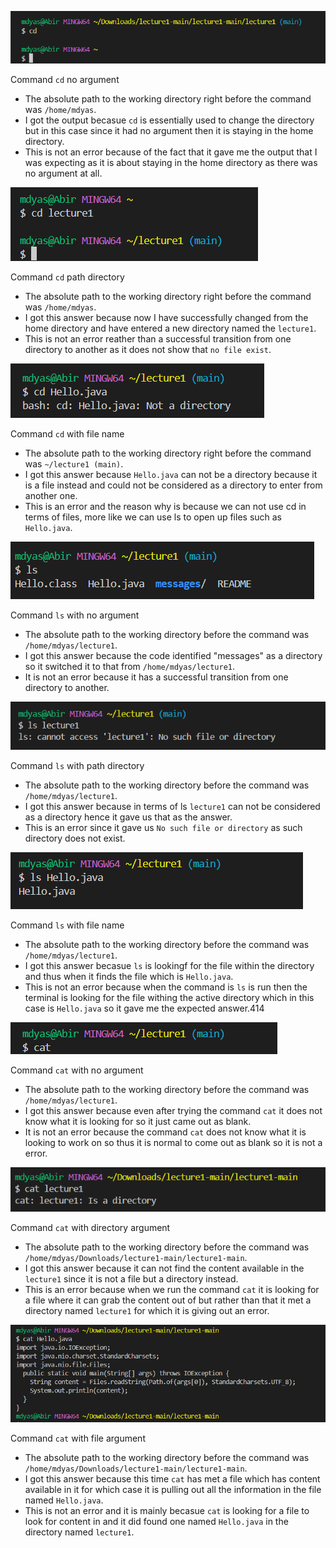 ![Image](cdnoargument.png)

Command `cd` no argument
- The absolute path to the working directory right before the command was `/home/mdyas`.
- I got the output becasue `cd` is essentially used to change the directory but in this case since it had no argument then it is staying in the home directory.
- This is not an error because of the fact that it gave me the output that I was expecting as it is about staying in the home directory as there was no argument at all.

![Image](cddirectoryargument.png)

Command `cd` path directory
- The absolute path to the working directory right before the command was `/home/mdyas`.
- I got this answer because now I have successfully changed from the home directory and have entered a new directory named the `lecture1`.
- This is not an error reather than a successful transition from one directory to another as it does not show that `no file exist`.

![Image](cdfileargument.png)

Command `cd` with file name
- The absolute path to the working directory right before the command was `~/lecture1 (main)`.
- I got this answer because `Hello.java` can not be a directory because it is a file instead and could not be considered as a directory to enter from another one.
- This is an error and the reason why is because we can not use cd in terms of files, more like we can use ls to open up files such as `Hello.java`.

![Image](lsnoargument.png)

Command `ls` with no argument
- The absolute path to the working directory before the command was `/home/mdyas/lecture1`.
- I got this answer because the code identified "messages" as a directory so it switched it to that from `/home/mdyas/lecture1`.
- It is not an error because it has a successful transition from one directory to another.

![Image](lsdirectoryargument.png)
  
Command `ls` with path directory
- The absolute path to the working directory before the command was `/home/mdyas/lecture1`.
- I got this answer because in terms of ls `lecture1` can not be considered as a directory hence it gave us that as the answer.
- This is an error since it gave us `No such file or directory` as such directory does not exist.

![Image](lsfileargument.png)

Command `ls` with file name
- The absolute path to the working directory before the command was `/home/mdyas/lecture1`.
- I got this answer becasue `ls` is lookingf for the file within the directory and thus when it finds the file which is `Hello.java`.
- This is not an error because when the command is `ls` is run then the terminal is looking for the file withing the active directory which in this case is `Hello.java` so it gave me the expected answer.414

![Image](catnoargument.png)

Command `cat` with no argument
- The absolute path to the working directory before the command was `/home/mdyas/lecture1`.
- I got this answer because even after trying the command `cat` it does not know what it is looking for so it just came out as blank.
- It is not an error because the command `cat` does not know what it is looking to work on so thus it is normal to come out as blank so it is not a error.

![Image](catdirectoryargument1.png)

Command `cat` with directory argument
- The absolute path to the working directory before the command was `/home/mdyas/Downloads/lecture1-main/lecture1-main`.
- I got this answer because it can not find the content available in the `lecture1` since it is not a file but a directory instead.
- This is an error because when we run the command `cat` it is looking for a file where it can grab the content out of but rather than that it met a directory named `lecture1` for which it is giving out an error.

![Image](catfileargument1.png)

Command `cat` with file argument
- The absolute path to the working directory before the command was `/home/mdyas/Downloads/lecture1-main/lecture1-main`.
- I got this answer because this time `cat` has met a file which has content available in it for which case it is pulling out all the information in the file named `Hello.java`.
- This is not an error and it is mainly becasue `cat` is looking for a file to look for content in and it did found one named `Hello.java` in the directory named `lecture1`.
